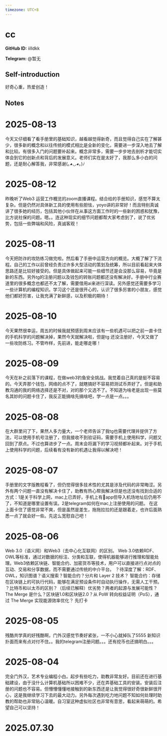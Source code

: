 ```yaml
---
timezone: UTC+8
---
```


# cc

**GitHub ID:** iilldkk

**Telegram:** @暂无

## Self-introduction

好奇心重，热爱创造！

## Notes

<!-- Content_START -->
# 2025-08-13

今天又仔细看了看手册里的基础知识，越看越觉得新奇，而且觉得自己实在了解甚少，很多新的概念和以往传统的模式相比是全新的变化，需要进一步深入地去了解和比较。有很多入门的问题要补起来。概念非常多，需要一步步地去剖析才能切实体会到它的创新点和背后的发展意义。老师们实在是太好了，我那么多小白的问题，还是耐心解答我，非常感谢(｡◕◡◕｡)ﾉ

# 2025-08-12

昨晚听了Web3 运营工作概览的zoom直播课程。结合给的手册知识，感觉不算太复杂。但是仍然对具体新工具的使用有些胆怯，yoyo讲的非常好！而且特别真诚讲了很多她的经历，包括其他小伙伴在从事这方面工作时的一些新的困惑和犹豫，比方说社保的问题。嗯。。连这种现实的细节问题都帮大家考虑到了，说了优劣势，包括一些弊端和风险，真诚客观！

# 2025-08-11

今天把防诈的攻防练习做完啦。然后看了手册中运营方向的概览。大概了解了下流程。自己的工作以前曾经负责过许多大型活动的策划及统筹，所以目前看起来大体思路还是比较好接受的。但是具体做起来可能一些细节还是会没那么容易，毕竟是新的东西。另外tg的注册问题以及钱包的转账问题都还没有解决好。手册中行业赛道里的很多概念也都还不太了解，需要借用ai来进行深读。另外感觉还需要多学习一些计算机的编程知识。学习这个还是很开心的，认识了很多厉害的小朋友，感觉他们都好厉害，让我充满了新鲜感，以及积极的期待！

# 2025-08-10

今天果然很幸运，周五的时候我就预感到周末应该有一些机遇可以把之前一直卡住的手机科学的问题解决掉，果然今天就解决啦，但是tg 还没注册好，今天又做了一些攻防练习。不管咋样，先前进，能走哪走哪！

# 2025-08-09

今天在补之前落下的课程，在做web3钓鱼安全挑战。我觉着自己真的是挺不容易的。今天弄那个钱包，网络的点不了，就瞎搞好不容易把测试币弄好了。但是和助教沟通的我的网络选择还是不对，对的那个又选不了。不知道为啥老是出现一些莫名其妙的问题卡住了，我反正能搞啥先搞啥吧，学一点是一点。。。

# 2025-08-08

在大群里问了下，果然人多力量大，一个老师告诉了我tg也需要代理并提供了方法，可以使用手机号注册了，但我接收不到验证码，需要手机上使用科学，问题又回到了原点。不过也算进步了一点。周末会将漏下的学习视频都补起来。对于手机上使用科学的问题，后续看有没有新的机遇让我得以解决吧！

# 2025-08-07

手册里的文字版教程看了，但仍觉得很多技术性的尤其是涉及代码的非常晦涩。另外有两个问题一直没有解决卡住了，助教有热心帮我解决但是也还没有找到合适的方式：1是关于科学上网，mac上已弄好，手机上有🚀app但导入机场地址后仍用不了，不知道是哪里设置有误。2是telegram如何在mac上注册使用的问题。
在这上面卡住了感觉非常不爽，但是虽然是差生，拖拖拉拉的还是跟着走，也许后面熟悉一点了就会好一些。先这么宽慰自己吧！

# 2025-08-06

Web 3.0（语义网）和Web3（去中心化互联网）的区别。
Web 3.0依赖RDF、OWL等标准，通过对数据的标注、分类和互联，使得机器能够进行推理和智能处理。Web3依赖区块链、智能合约、加密货币等技术，用户可以直接进行点对点的互动、交易和分享数据，而不需要通过传统的中介平台。
？待深度了解：RDF、OWL，知识图谱？语义搜索？智能合约？分片和 Layer 2 技术？
智能合约：存储在区块链上的可执行代码，能够在满足预设条件时自动执行操作，无需人工干预。
？比特币和以太币的区别？（后续已解释）优劣势？两者的起源与发展可能性？The Merge 是什么？区块链1.0和区块链2.0？从 PoW 转向权益证明（PoS），通过 The Merge 实现能源效率优化？
先打卡

# 2025-08-05

残酷共学真的好残酷啊，门外汉感觉节奏好紧张，一不小心就掉队了5555 新知识扑面而来有点对付不住。。我的telegram注册问题。。。还有挖币也还搞明白。。。

# 2025-08-04

完全门外汉，艺术专业编程小白。起步有些吃力，助教非常友好。目前还在进行基础建设，由于没什么计算机基础所以困难不少，还在弄基础工具的安装。安装后注册的问题也不容易。但懵懵懂懂地接触到的新东西还是让我觉得很好奇很新鲜很开心，这是我继续学习下去的最大动力。另外每次遇到吃力地问题不知如何处理时助教的帮助也非常贴心温暖。自习室这种虚拟社区也非常有意思，看起来萌萌的。希望自己可以坚持！


# 2025.07.30


<!-- Content_END -->
